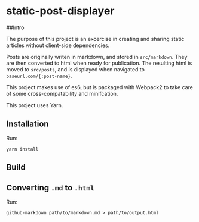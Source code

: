 # static-post-displayer

##Intro

The purpose of this project is an excercise in creating and sharing static articles
without client-side dependencies.

Posts are originally writen in markdown,
and stored in `src/markdown`. They are then converted to html when 
ready for publication. The resulting html is moved to `src/posts`,
and is displayed when navigated to `baseurl.com/{:post-name}`.

This project makes use of es6, but is packaged with Webpack2 to take
care of some cross-compatability and minifcation.

This project uses Yarn.

## Installation

Run:
```
yarn install
```

## Build



## Converting `.md` to `.html`

Run:
```
github-markdown path/to/markdown.md > path/to/output.html
```